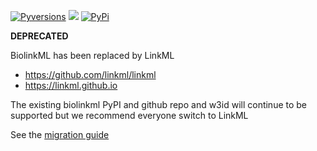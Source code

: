 [![Pyversions](https://img.shields.io/pypi/pyversions/biolinkml.svg)](https://pypi.python.org/pypi/biolinkml)
![](https://github.com/biolink/biolinkml/workflows/Build/badge.svg)
[![PyPi](https://img.shields.io/pypi/v/biolinkml.svg)](https://pypi.python.org/pypi/biolinkml)


__DEPRECATED__

BiolinkML has been replaced by LinkML

 * https://github.com/linkml/linkml
 * https://linkml.github.io

The existing biolinkml PyPI and github repo and w3id will continue to be supported but we recommend everyone switch to LinkML

See the [migration guide](https://github.com/linkml/linkml/blob/main/Migration.md)
